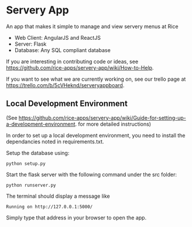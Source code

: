 Servery App
===========
An app that makes it simple to manage and view servery menus at Rice

- Web Client: AngularJS and ReactJS
- Server: Flask
- Database: Any SQL compliant database

If you are interesting in contributing code or ideas, see https://github.com/rice-apps/servery-app/wiki/How-to-Help.

If you want to see what we are currently working on, see our trello page at https://trello.com/b/5cVHeknd/serveryappboard.

Local Development Environment
-----------------------------

(See https://github.com/rice-apps/servery-app/wiki/Guide-for-setting-up-a-development-environment. for more detailed instructions)

In order to set up a local development environment, you need to install the dependancies noted in requirements.txt.

Setup the database using:

    python setup.py

Start the flask server with the following command under the src folder:

    python runserver.py

The terminal should display a message like

    Running on http://127.0.0.1:5000/

Simply type that address in your browser to open the app.
